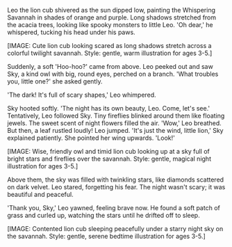 Leo the lion cub shivered as the sun dipped low, painting the Whispering Savannah in shades of orange and purple. Long shadows stretched from the acacia trees, looking like spooky monsters to little Leo. 'Oh dear,' he whispered, tucking his head under his paws.

[IMAGE: Cute lion cub looking scared as long shadows stretch across a colorful twilight savannah. Style: gentle, warm illustration for ages 3-5.]

Suddenly, a soft 'Hoo-hoo?' came from above. Leo peeked out and saw Sky, a kind owl with big, round eyes, perched on a branch. 'What troubles you, little one?' she asked gently.

'The dark! It's full of scary shapes,' Leo whimpered.

Sky hooted softly. 'The night has its own beauty, Leo. Come, let's see.' Tentatively, Leo followed Sky. Tiny fireflies blinked around them like floating jewels. The sweet scent of night flowers filled the air. 'Wow,' Leo breathed. But then, a leaf rustled loudly! Leo jumped. 'It's just the wind, little lion,' Sky explained patiently. She pointed her wing upwards. 'Look!'

[IMAGE: Wise, friendly owl and timid lion cub looking up at a sky full of bright stars and fireflies over the savannah. Style: gentle, magical night illustration for ages 3-5.]

Above them, the sky was filled with twinkling stars, like diamonds scattered on dark velvet. Leo stared, forgetting his fear. The night wasn't scary; it was beautiful and peaceful.

'Thank you, Sky,' Leo yawned, feeling brave now. He found a soft patch of grass and curled up, watching the stars until he drifted off to sleep.

[IMAGE: Contented lion cub sleeping peacefully under a starry night sky on the savannah. Style: gentle, serene bedtime illustration for ages 3-5.]
